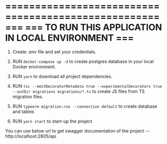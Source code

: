 =======================================================
===  TO RUN THIS APPLICATION IN LOCAL ENVIRONMENT   ===
=======================================================

1. Create .env file and set your credentials.

2. RUN `docker-compose up -d` to create postgres database in your local Docker environment.

3. RUN `yarn` to download all project dependencies.

4. RUN `tsc --emitDecoratorMetadata true --experimentalDecorators true --outDir migrations migrations/*.ts` to create JS    files from TS migration files.

5. RUN `typeorm migration:run --connection default` to create database and tables


6. RUN `yarn start` to start-up the project


You can use below url to get swagger documentation of the project
-- http://localhost:2805/api